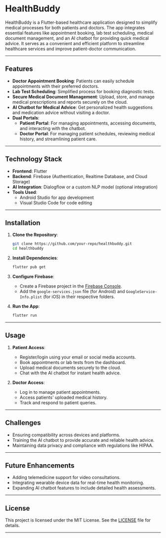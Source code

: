# **HealthBuddy**

HealthBuddy is a Flutter-based healthcare application designed to simplify medical processes for both patients and doctors. The app integrates essential features like appointment booking, lab test scheduling, medical document management, and an AI chatbot for providing quick medical advice. It serves as a convenient and efficient platform to streamline healthcare services and improve patient-doctor communication.

---

## **Features**
- **Doctor Appointment Booking**: Patients can easily schedule appointments with their preferred doctors.  
- **Lab Test Scheduling**: Simplified process for booking diagnostic tests.  
- **Secure Medical Document Management**: Upload, store, and manage medical prescriptions and reports securely on the cloud.  
- **AI Chatbot for Medical Advice**: Get personalized health suggestions and medication advice without visiting a doctor.  
- **Dual Portals**:
  - **Patient Portal**: For managing appointments, accessing documents, and interacting with the chatbot.
  - **Doctor Portal**: For managing patient schedules, reviewing medical history, and streamlining patient care.

---

## **Technology Stack**
- **Frontend**: Flutter  
- **Backend**: Firebase (Authentication, Realtime Database, and Cloud Storage)  
- **AI Integration**: Dialogflow or a custom NLP model (optional integration)  
- **Tools Used**:  
  - Android Studio for app development  
  - Visual Studio Code for code editing  

---

## **Installation**
1. **Clone the Repository**:  
   ```bash
   git clone https://github.com/your-repo/healthbuddy.git
   cd healthbuddy
   ```

2. **Install Dependencies**:  
   ```bash
   flutter pub get
   ```

3. **Configure Firebase**:  
   - Create a Firebase project in the [Firebase Console](https://console.firebase.google.com/).
   - Add the `google-services.json` file (for Android) and `GoogleService-Info.plist` (for iOS) in their respective folders.

4. **Run the App**:  
   ```bash
   flutter run
   ```

---

## **Usage**
1. **Patient Access**:
   - Register/login using your email or social media accounts.
   - Book appointments or lab tests from the dashboard.
   - Upload medical documents securely to the cloud.
   - Chat with the AI chatbot for instant health advice.

2. **Doctor Access**:
   - Log in to manage patient appointments.
   - Access patients' uploaded medical history.
   - Track and respond to patient queries.

---

## **Challenges**
- Ensuring compatibility across devices and platforms.  
- Training the AI chatbot to provide accurate and reliable health advice.  
- Maintaining data privacy and compliance with regulations like HIPAA.  

---

## **Future Enhancements**
- Adding telemedicine support for video consultations.  
- Integrating wearable device data for real-time health monitoring.  
- Expanding AI chatbot features to include detailed health assessments.  

---


## **License**
This project is licensed under the MIT License. See the [LICENSE](./LICENSE) file for details.

---
